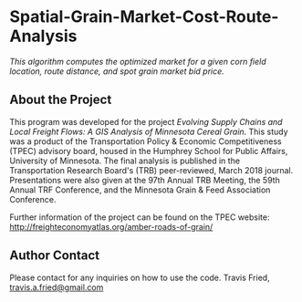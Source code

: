 # Spatial-Grain-Market-Cost-Route-Analysis

*This algorithm computes the optimized market for a given corn field location, route distance, and spot grain market bid price.* 

## About the Project
This program was developed for the project *Evolving Supply Chains and Local Freight Flows: A GIS Analysis of Minnesota Cereal Grain*. This study was a product of the Transportation Policy & Economic Competitiveness (TPEC) advisory board, housed in the Humphrey School for Public Affairs, University of Minnesota. The final analysis is published in the Transportation Research Board's (TRB) peer-reviewed, March 2018 journal. Presentations were also given at the 97th Annual TRB Meeting, the 59th Annual TRF Conference, and the Minnesota Grain & Feed Association Conference. 

Further information of the project can be found on the TPEC website: http://freighteconomyatlas.org/amber-roads-of-grain/

## Author Contact
Please contact for any inquiries on how to use the code.
Travis Fried, travis.a.fried@gmail.com
